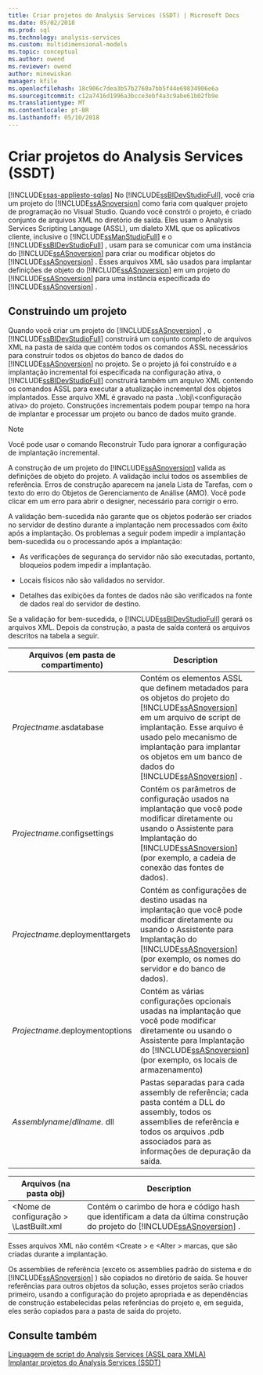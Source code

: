 ```yaml
---
title: Criar projetos do Analysis Services (SSDT) | Microsoft Docs
ms.date: 05/02/2018
ms.prod: sql
ms.technology: analysis-services
ms.custom: multidimensional-models
ms.topic: conceptual
ms.author: owend
ms.reviewer: owend
author: minewiskan
manager: kfile
ms.openlocfilehash: 18c906c7dea3b57b2760a7bb5f44e69834906e6a
ms.sourcegitcommit: c12a7416d1996a3bcce3ebf4a3c9abe61b02fb9e
ms.translationtype: MT
ms.contentlocale: pt-BR
ms.lasthandoff: 05/10/2018
---
```

# <a name="build-analysis-services-projects-ssdt"></a>Criar projetos do Analysis Services (SSDT)
[!INCLUDE[ssas-appliesto-sqlas](../../includes/ssas-appliesto-sqlas.md)]
  No [!INCLUDE[ssBIDevStudioFull](../../includes/ssbidevstudiofull-md.md)], você cria um projeto do [!INCLUDE[ssASnoversion](../../includes/ssasnoversion-md.md)] como faria com qualquer projeto de programação no Visual Studio. Quando você constrói o projeto, é criado conjunto de arquivos XML no diretório de saída. Eles usam o Analysis Services Scripting Language (ASSL), um dialeto XML que os aplicativos cliente, inclusive o [!INCLUDE[ssManStudioFull](../../includes/ssmanstudiofull-md.md)] e o [!INCLUDE[ssBIDevStudioFull](../../includes/ssbidevstudiofull-md.md)] , usam para se comunicar com uma instância do [!INCLUDE[ssASnoversion](../../includes/ssasnoversion-md.md)] para criar ou modificar objetos do [!INCLUDE[ssASnoversion](../../includes/ssasnoversion-md.md)] . Esses arquivos XML são usados para implantar definições de objeto do [!INCLUDE[ssASnoversion](../../includes/ssasnoversion-md.md)] em um projeto do [!INCLUDE[ssASnoversion](../../includes/ssasnoversion-md.md)] para uma instância especificada do [!INCLUDE[ssASnoversion](../../includes/ssasnoversion-md.md)] .  
  
## <a name="building-a-project"></a>Construindo um projeto  
 Quando você criar um projeto do [!INCLUDE[ssASnoversion](../../includes/ssasnoversion-md.md)] , o [!INCLUDE[ssBIDevStudioFull](../../includes/ssbidevstudiofull-md.md)] construirá um conjunto completo de arquivos XML na pasta de saída que contém todos os comandos ASSL necessários para construir todos os objetos do banco de dados do [!INCLUDE[ssASnoversion](../../includes/ssasnoversion-md.md)] no projeto. Se o projeto já foi construído e a implantação incremental foi especificada na configuração ativa, o [!INCLUDE[ssBIDevStudioFull](../../includes/ssbidevstudiofull-md.md)] construirá também um arquivo XML contendo os comandos ASSL para executar a atualização incremental dos objetos implantados. Esse arquivo XML é gravado na pasta ..\obj\\<configuração ativa\> do projeto. Construções incrementais podem poupar tempo na hora de implantar e processar um projeto ou banco de dados muito grande.  
  
> [!NOTE]  
>  Você pode usar o comando Reconstruir Tudo para ignorar a configuração de implantação incremental.  
  
 A construção de um projeto do [!INCLUDE[ssASnoversion](../../includes/ssasnoversion-md.md)] valida as definições de objeto do projeto. A validação inclui todos os assemblies de referência. Erros de construção aparecem na janela Lista de Tarefas, com o texto do erro do Objetos de Gerenciamento de Análise (AMO). Você pode clicar em um erro para abrir o designer, necessário para corrigir o erro.  
  
 A validação bem-sucedida não garante que os objetos poderão ser criados no servidor de destino durante a implantação nem processados com êxito após a implantação. Os problemas a seguir podem impedir a implantação bem-sucedida ou o processando após a implantação:  
  
-   As verificações de segurança do servidor não são executadas, portanto, bloqueios podem impedir a implantação.  
  
-   Locais físicos não são validados no servidor.  
  
-   Detalhes das exibições da fontes de dados não são verificados na fonte de dados real do servidor de destino.  
  
 Se a validação for bem-sucedida, o [!INCLUDE[ssBIDevStudioFull](../../includes/ssbidevstudiofull-md.md)] gerará os arquivos XML. Depois da construção, a pasta de saída conterá os arquivos descritos na tabela a seguir.  
  
|Arquivos (em pasta de compartimento)|Description|  
|-----------------------------|-----------------|  
|*Projectname*.asdatabase|Contém os elementos ASSL que definem metadados para os objetos do projeto do [!INCLUDE[ssASnoversion](../../includes/ssasnoversion-md.md)] em um arquivo de script de implantação. Esse arquivo é usado pelo mecanismo de implantação para implantar os objetos em um banco de dados do [!INCLUDE[ssASnoversion](../../includes/ssasnoversion-md.md)] .|  
|*Projectname*.configsettings|Contém os parâmetros de configuração usados na implantação que você pode modificar diretamente ou usando o Assistente para Implantação do [!INCLUDE[ssASnoversion](../../includes/ssasnoversion-md.md)] (por exemplo, a cadeia de conexão das fontes de dados).|  
|*Projectname*.deploymenttargets|Contém as configurações de destino usadas na implantação que você pode modificar diretamente ou usando o Assistente para Implantação do [!INCLUDE[ssASnoversion](../../includes/ssasnoversion-md.md)] (por exemplo, os nomes do servidor e do banco de dados).|  
|*Projectname*.deploymentoptions|Contém as várias configurações opcionais usadas na implantação que você pode modificar diretamente ou usando o Assistente para Implantação do [!INCLUDE[ssASnoversion](../../includes/ssasnoversion-md.md)] (por exemplo, os locais de armazenamento)|  
|*Assemblyname*/*dllname.* dll|Pastas separadas para cada assembly de referência; cada pasta contém a DLL do assembly, todos os assemblies de referência e todos os arquivos .pdb associados para as informações de depuração da saída.|  
  
|Arquivos (na pasta obj)|Description|  
|-----------------------------|-----------------|  
|\<Nome de configuração > \LastBuilt.xml|Contém o carimbo de hora e código hash que identificam a data da última construção do projeto do [!INCLUDE[ssASnoversion](../../includes/ssasnoversion-md.md)] .|  
  
 Esses arquivos XML não contêm \<Create > e \<Alter > marcas, que são criadas durante a implantação.  
  
 Os assemblies de referência (exceto os assemblies padrão do sistema e do [!INCLUDE[ssASnoversion](../../includes/ssasnoversion-md.md)] ) são copiados no diretório de saída. Se houver referências para outros objetos da solução, esses projetos serão criados primeiro, usando a configuração do projeto apropriada e as dependências de construção estabelecidas pelas referências do projeto e, em seguida, eles serão copiados para a pasta de saída do projeto.  
  
## <a name="see-also"></a>Consulte também  
 [Linguagem de script do Analysis Services &#40;ASSL para XMLA&#41;](../../analysis-services/scripting/analysis-services-scripting-language-assl-for-xmla.md)   
 [Implantar projetos do Analysis Services &#40;SSDT&#41;](../../analysis-services/multidimensional-models/deploy-analysis-services-projects-ssdt.md)  
  
  
